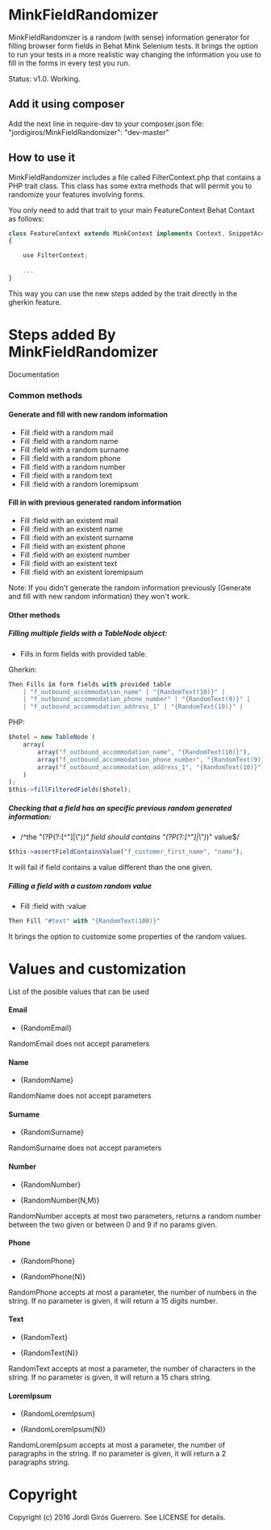 # MinkFieldRandomizer
MinkFieldRandomizer is a random (with sense) information generator for filling browser form fields in Behat Mink Selenium tests. It brings the option to run your tests in a more realistic way changing the information you use to fill in the forms in every test you run.

Status: v1.0. Working.

## Add it using composer
Add the next line in require-dev to your composer.json file:
"jordigiros/MinkFieldRandomizer": "dev-master"

## How to use it
MinkFieldRandomizer includes a file called FilterContext.php that contains a PHP trait class. This class has some extra methods that will permit you to randomize your features involving forms.

You only need to add that trait to your main FeatureContext Behat Contaxt as follows:

```javascript
class FeatureContext extends MinkContext implements Context, SnippetAcceptingContext
{

    use FilterContext;
    
    ...
}
```

This way you can use the new steps added by the trait directly in the gherkin feature.

# Steps added By MinkFieldRandomizer

Documentation

### Common methods

#### Generate and fill with new random information

 * Fill :field with a random mail
 * Fill :field with a random name
 * Fill :field with a random surname
 * Fill :field with a random phone
 * Fill :field with a random number
 * Fill :field with a random text
 * Fill :field with a random loremipsum

#### Fill in with previous generated random information

 * Fill :field with an existent mail
 * Fill :field with an existent name
 * Fill :field with an existent surname
 * Fill :field with an existent phone
 * Fill :field with an existent number
 * Fill :field with an existent text
 * Fill :field with an existent loremipsum

Note: If you didn't generate the random information previously (Generate and fill with new random information) they won't work.

#### Other methods

##### Filling multiple fields with a TableNode object:

 * Fills in form fields with provided table. 

Gherkin:
```javascript
Then Fills in form fields with provided table
	| "f_outbound_accommodation_name" | "{RandomText(10)}" |
	| "f_outbound_accommodation_phone_number" | "{RandomText(9)}" |
	| "f_outbound_accommodation_address_1" | "{RandomText(10)}" |
````

PHP:
```javascript
$hotel = new TableNode (
    array(
        array("f_outbound_accommodation_name", "{RandomText(10)}"),
        array("f_outbound_accommodation_phone_number", "{RandomText(9)}"),
        array("f_outbound_accommodation_address_1", "{RandomText(10)}")
    )
);
$this->fillFilteredFields($hotel);
```

##### Checking that a field has an specific previous random generated information:

 * /^the "(?P<field>(?:[^"]|\\")*)" field should contains "(?P<value>(?:[^"]|\\")*)" value$/

```javascript
$this->assertFieldContainsValue("f_customer_first_name", "name");
```

It will fail if field contains a value different than the one given.

##### Filling a field with a custom random value

 * Fill :field with :value

```javascript
Then Fill "#text" with "{RandomText(100)}"
```

It brings the option to customize some properties of the random values.


# Values and customization

List of the posible values that can be used

#### Email
 * {RandomEmail}

RandomEmail does not accept parameters

#### Name
 * {RandomName}

RandomName does not accept parameters

#### Surname
 * {RandomSurname}

RandomSurname does not accept parameters

#### Number
 * {RandomNumber}

 * {RandomNumber(N,M)}

RandomNumber accepts at most two parameters, returns a random number between the two given or between 0 and 9 if no params given.

#### Phone
 * {RandomPhone}

 * {RandomPhone(N)}

RandomPhone accepts at most a parameter, the number of numbers in the string.
If no parameter is given, it will return a 15 digits number.

#### Text
 * {RandomText}

 * {RandomText(N)}

RandomText accepts at most a parameter, the number of characters in the string.
If no parameter is given, it will return a 15 chars string.

#### LoremIpsum
 * {RandomLoremIpsum}

 * {RandomLoremIpsum(N)}

RandomLoremIpsum accepts at most a parameter, the number of paragraphs in the string.
If no parameter is given, it will return a 2 paragraphs string.


# Copyright

Copyright (c) 2016 Jordi Girós Guerrero. See LICENSE for details.
